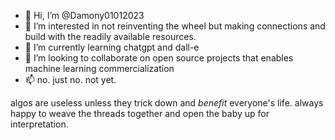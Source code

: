 - 👋 Hi, I’m @Damony01012023
- 👀 I’m interested in not reinventing the wheel but making connections and build with the readily available resources. 
- 🌱 I’m currently learning chatgpt and dall-e
- 💞️ I’m looking to collaborate on open source projects that enables machine learning commercialization 
- 📫 no. just no. not yet. 


algos are useless unless they trick down and *benefit* everyone's life. always happy to weave the threads together and open the baby up for interpretation. 

<!---
Damony01012023/Damony01012023 is a ✨ special ✨ repository because its `README.md` (this file) appears on your GitHub profile.
You can click the Preview link to take a look at your changes.
--->
